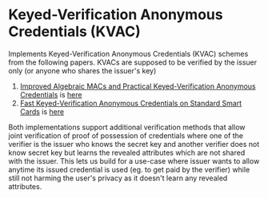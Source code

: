 # Keyed-Verification Anonymous Credentials (KVAC)

<!-- cargo-rdme start -->

Implements Keyed-Verification Anonymous Credentials (KVAC) schemes from the following papers.
KVACs are supposed to be verified by the issuer only (or anyone who shares the issuer's key)

1. [Improved Algebraic MACs and Practical Keyed-Verification Anonymous Credentials](https://link.springer.com/chapter/10.1007/978-3-319-69453-5_20) is [here](./src/bbdt_2016)
2. [Fast Keyed-Verification Anonymous Credentials on Standard Smart Cards](https://eprint.iacr.org/2019/460) is [here](./src/cddh_2019)

Both implementations support additional verification methods that allow joint verification of proof of possession of credentials where one
of the verifier is the issuer who knows the secret key and another verifier does not know secret key but learns the revealed attributes which
are not shared with the issuer. This lets us build for a use-case where issuer wants to allow anytime its issued credential is used
(eg. to get paid by the verifier) while still not harming the user's privacy as it doesn't learn any revealed attributes.

<!-- cargo-rdme end -->
